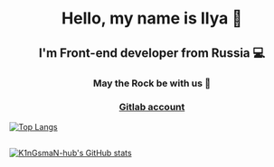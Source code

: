<h1 align="center">Hello, my name is Ilya 👋</h1>
<h2 align="center">I'm Front-end developer from Russia 💻</h2>
<h3 align="center">May the Rock be with us 🤘</h3>
<h3 align="center">
  <a href="https://gitlab.com/K1nGsmaN-hub">Gitlab account</a>
</h3>

[![Top Langs](https://github-readme-stats.vercel.app/api/top-langs/?theme=dracula&username=K1nGsmaN-hub&hide=css,html&layout=compact)](https://github.com/anuraghazra/github-readme-stats)
##
[![K1nGsmaN-hub's GitHub stats](https://github-readme-stats.vercel.app/api?theme=dracula&username=K1nGsmaN-hub&show_icons=true)](https://github.com/anuraghazra/github-readme-stats)
